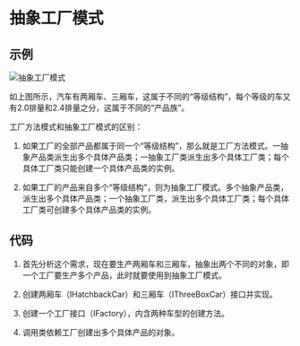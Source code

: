 # 抽象工厂模式

## 示例

![抽象工厂模式](http://swroom.qiniudn.com/0_1331859200u1VV.gif)

如上图所示，汽车有两厢车、三厢车，这属于不同的“等级结构”，每个等级的车又有2.0排量和2.4排量之分，这属于不同的“产品族”。

工厂方法模式和抽象工厂模式的区别：
1. 如果工厂的全部产品都属于同一个“等级结构”，那么就是工厂方法模式。一抽象产品类派生出多个具体产品类；一抽象工厂类派生出多个具体工厂类；每个具体工厂类只能创建一个具体产品类的实例。

2. 如果工厂的产品来自多个“等级结构”，则为抽象工厂模式。多个抽象产品类，派生出多个具体产品类；一个抽象工厂类，派生出多个具体工厂类；每个具体工厂类可创建多个具体产品类的实例。

## 代码

1. 首先分析这个需求，现在要生产两厢车和三厢车，抽象出两个不同的对象，即一个工厂要生产多个产品，此时就要使用到抽象工厂模式。

2. 创建两厢车（IHatchbackCar）和三厢车（IThreeBoxCar）接口并实现。

3. 创建一个工厂接口（IFactory），内含两种车型的创建方法。

4. 调用类依赖工厂创建出多个具体产品的对象。


